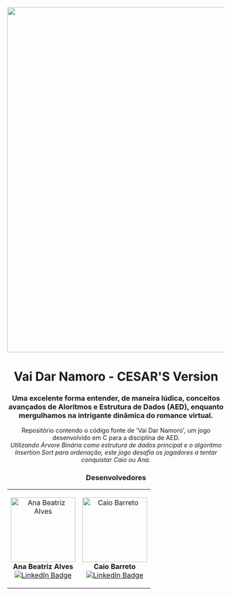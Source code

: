 <div id="header" align="center">
  <img src="https://github.com/anabxalves/vaiDarNamoroAED/assets/108446826/e75e409f-3cfd-49aa-a3ae-e889eba1032e" width="800"/>
  <h1> Vai Dar Namoro - CESAR'S Version </h1>
  <h3> Uma excelente forma entender, de maneira lúdica, conceitos avançados de Aloritmos e Estrutura de Dados (AED), enquanto mergulhamos na intrigante dinâmica do romance virtual.</h3>
  
  Repositório contendo o código fonte de 'Vai Dar Namoro', um jogo desenvolvido em C para a disciplina de AED. <br>
  <i> Utilizando Árvore Binária como estrutura de dados principal e o algoritmo Insertion Sort para ordenação, este jogo desafia os jogadores a tentar conquistar Caio ou Ana. </i>
  <br>

<h3> Desenvolvedores </h3>
  <table align= "center">
    <tr>
      <td>
        <p>
          <div id="badges" align= "center">
            <a href= "https://github.com/anabxalves">
              <img src= "https://github.com/anabxalves/vaiDarNamoroAED/assets/108446826/f8d81ddc-37fe-435a-8199-9f7392214a17" alt="Ana Beatriz Alves" width= "150"/>
            </a>
            <br>
            <b> Ana Beatriz Alves </b>
            <br>
            <a href="https://www.linkedin.com/in/anabeatrizxalves/">
                <img src= "https://img.shields.io/badge/LinkedIn-white?style=for-the-badge&logo=linkedin&logoColor=black" alt="LinkedIn Badge"/>
            </a>
          </div>
        </p>
      </td>
      <td>
        <p>
          <div id="badges" align= "center">
            <a href= "https://github.com/Caiobadv">
              <img src= "https://github.com/anabxalves/vaiDarNamoroAED/assets/108446826/5c2f06a3-cb85-42dd-b82f-2fe937e95f9d" alt="Caio Barreto" width= "150"/>
            </a>
            <br>
            <b> Caio Barreto </b>
            <br>
            <a href="https://www.linkedin.com/in/caio-barreto-252a7727b/">
                <img src= "https://img.shields.io/badge/LinkedIn-white?style=for-the-badge&logo=linkedin&logoColor=black" alt="LinkedIn Badge"/>
            </a>
          </div>
        </p>
      </td>
    </tr>
  </table>
</div>

